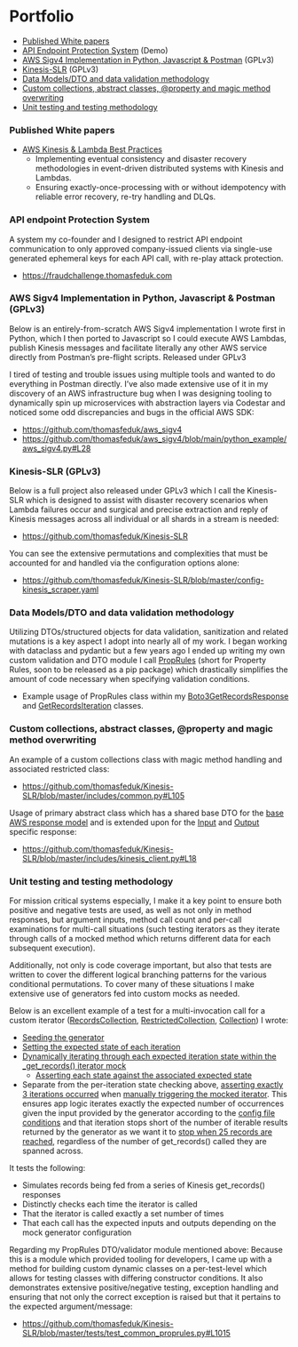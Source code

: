 # Portfolio

- [Published White papers](#published-white-papers)
- [API Endpoint Protection System](#api-endpoint-protection-system) (Demo)
- [AWS Sigv4 Implementation in Python, Javascript & Postman](#aws-sigv4-implementation-in-python-javascript--postman--gplv3) (GPLv3)
- [Kinesis-SLR](#kinesis-slr-gplv3) (GPLv3)
- [Data Models/DTO and data validation methodology](#data-modelsdto-and-data-validation-methodology)
- [Custom collections, abstract classes, @property and magic method overwriting](#custom-collections-abstract-classes-property-and-magic-method-overwriting)
- [Unit testing and testing methodology](#unit-testing-and-testing-methodology)

### Published White papers
- [AWS Kinesis & Lambda Best Practices](https://github.com/thomasfeduk/Portfolio/blob/main/Whitepaper%20Kinesis%20%26%20Lambda%20Best%20Practices%20-%20Thomas%20Feduk%2C%20Jr.pdf)
  - Implementing eventual consistency and disaster recovery methodologies in event-driven distributed systems with Kinesis and Lambdas.
  - Ensuring exactly-once-processing with or without idempotency with reliable error recovery, re-try handling and DLQs. 

### API endpoint Protection System
A system my co-founder and I designed to restrict API endpoint communication to only approved company-issued clients via single-use generated ephemeral keys for each API call, with re-play attack protection.
 - https://fraudchallenge.thomasfeduk.com

### AWS Sigv4 Implementation in Python, Javascript & Postman  (GPLv3)
Below is an entirely-from-scratch AWS Sigv4 implementation I wrote first in Python, which I then ported to Javascript so I could execute AWS Lambdas, publish Kinesis messages and facilitate literally any other AWS service directly from Postman’s pre-flight scripts. Released under GPLv3

I tired of testing and trouble issues using multiple tools and wanted to do everything in Postman directly. I’ve also made extensive use of it in my discovery of an AWS infrastructure bug when I was designing tooling to dynamically spin up microservices with abstraction layers via Codestar and noticed some odd discrepancies and bugs in the official AWS SDK:

- https://github.com/thomasfeduk/aws_sigv4
- https://github.com/thomasfeduk/aws_sigv4/blob/main/python_example/aws_sigv4.py#L28

### Kinesis-SLR (GPLv3)
Below is a full project also released under GPLv3 which I call the Kinesis-SLR which is designed to assist with disaster recovery scenarios when Lambda failures occur and surgical and precise extraction and reply of Kinesis messages across all individual or all shards in a stream is needed:

- https://github.com/thomasfeduk/Kinesis-SLR

You can see the extensive permutations and complexities that must be accounted for and handled via the configuration options alone:
- https://github.com/thomasfeduk/Kinesis-SLR/blob/master/config-kinesis_scraper.yaml

### Data Models/DTO and data validation methodology
Utilizing DTOs/structured objects for data validation, sanitization and related mutations is a key aspect I adopt into nearly all of my work. I began working with dataclass and pydantic but a few years ago I ended up writing my own custom validation and DTO module I call [PropRules](https://github.com/thomasfeduk/Kinesis-SLR/blob/master/includes/common.py#L166) (short for Property Rules, soon to be released as a pip package) which drastically simplifies the amount of code necessary when specifying validation conditions.

- Example usage of PropRules class within my [Boto3GetRecordsResponse](https://github.com/thomasfeduk/Kinesis-SLR/blob/master/includes/kinesis_client.py#L270) and [GetRecordsIteration](https://github.com/thomasfeduk/Kinesis-SLR/blob/master/includes/kinesis_client.py#L31) classes.

### Custom collections, abstract classes, @property and magic method overwriting
An example of a custom collections class with magic method handling and associated restricted class:
- https://github.com/thomasfeduk/Kinesis-SLR/blob/master/includes/common.py#L105

Usage of primary abstract class which has a shared base DTO for the [base AWS response model](https://github.com/thomasfeduk/Kinesis-SLR/blob/master/includes/kinesis_client.py#L18) and is extended upon for the [Input](https://github.com/thomasfeduk/Kinesis-SLR/blob/master/includes/kinesis_client.py#L82) and [Output](https://github.com/thomasfeduk/Kinesis-SLR/blob/master/includes/kinesis_client.py#L123) specific response:
- https://github.com/thomasfeduk/Kinesis-SLR/blob/master/includes/kinesis_client.py#L18

### Unit testing and testing methodology
For mission critical systems especially, I make it a key point to ensure both positive and negative tests are used, as well as not only in method responses, but argument inputs, method call count and per-call examinations for multi-call situations (such testing iterators as they iterate through calls of a mocked method which returns different data for each subsequent execution).

Additionally, not only is code coverage important, but also that tests are written to cover the different logical branching patterns for the various conditional permutations. To cover many of these situations I make extensive use of generators fed into custom mocks as needed.

Below is an excellent example of a test for a multi-invocation call for a custom iterator ([RecordsCollection](https://github.com/thomasfeduk/Kinesis-SLR/blob/master/includes/kinesis_client.py#L245), [RestrictedCollection](https://github.com/thomasfeduk/Kinesis-SLR/blob/master/includes/common.py#L148), [Collection](https://github.com/thomasfeduk/Kinesis-SLR/blob/master/includes/common.py#L122)) I wrote:
- [Seeding the generator](https://github.com/thomasfeduk/Kinesis-SLR/blob/master/tests/test_kinesis_client.py#L1021)
- [Setting the expected state of each iteration](https://github.com/thomasfeduk/Kinesis-SLR/blob/master/tests/test_kinesis_client.py#L1034)
- [Dynamically iterating through each expected iteration state within the _get_records() iterator mock](https://github.com/thomasfeduk/Kinesis-SLR/blob/master/tests/test_kinesis_client.py#L1048)
  - [Asserting each state against the associated expected state](https://github.com/thomasfeduk/Kinesis-SLR/blob/master/tests/test_kinesis_client.py#L1057)
- Separate from the per-iteration state checking above, [asserting exactly 3 iterations occurred](https://github.com/thomasfeduk/Kinesis-SLR/blob/master/tests/test_kinesis_client.py#L1093) when [manually triggering the mocked iterator](https://github.com/thomasfeduk/Kinesis-SLR/blob/master/tests/test_kinesis_client.py#L1082). This ensures app logic iterates exactly the expected number of occurrences given the input provided by the generator according to the [config file conditions](https://github.com/thomasfeduk/Kinesis-SLR/blob/master/tests/test_kinesis_client.py#L1039) and that iteration stops short of the number of iterable results returned by the generator as we want it to [stop when 25 records are reached](https://github.com/thomasfeduk/Kinesis-SLR/blob/master/tests/test_kinesis_client.py#L1040), regardless of the number of get_records() called they are spanned across.

It tests the following:
- Simulates records being fed from a series of Kinesis get_records() responses
- Distinctly checks each time the iterator is called
- That the iterator is called exactly a set number of times
- That each call has the expected inputs and outputs depending on the mock generator configuration

Regarding my PropRules DTO/validator module mentioned above: Because this is a module which provided tooling for developers, I came up with a method for building custom dynamic classes on a per-test-level which allows for testing classes with differing constructor conditions. It also demonstrates extensive positive/negative testing, exception handling and ensuring that not only the correct exception is raised but that it pertains to the expected argument/message:

 - https://github.com/thomasfeduk/Kinesis-SLR/blob/master/tests/test_common_proprules.py#L1015
